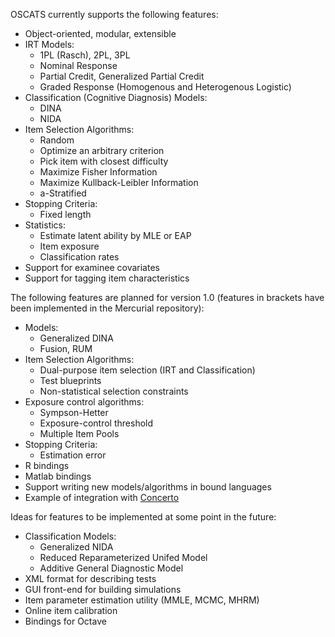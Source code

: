 OSCATS currently supports the following features:

  * Object-oriented, modular, extensible
  * IRT Models:
    * 1PL (Rasch), 2PL, 3PL
    * Nominal Response
    * Partial Credit, Generalized Partial Credit
    * Graded Response (Homogenous and Heterogenous Logistic)
  * Classification (Cognitive Diagnosis) Models:
    * DINA
    * NIDA
  * Item Selection Algorithms:
    * Random
    * Optimize an arbitrary criterion
    * Pick item with closest difficulty
    * Maximize Fisher Information
    * Maximize Kullback-Leibler Information
    * a-Stratified
  * Stopping Criteria:
    * Fixed length
  * Statistics:
    * Estimate latent ability by MLE or EAP
    * Item exposure
    * Classification rates
  * Support for examinee covariates
  * Support for tagging item characteristics

The following features are planned for version 1.0 (features in brackets have
been implemented in the Mercurial repository):

  * Models:
    * Generalized DINA
    * Fusion, RUM
  * Item Selection Algorithms:
    * Dual-purpose item selection (IRT and Classification)
    * Test blueprints
    * Non-statistical selection constraints
  * Exposure control algorithms:
    * Sympson-Hetter
    * Exposure-control threshold
    * Multiple Item Pools
  * Stopping Criteria:
    * Estimation error
  * R bindings
  * Matlab bindings
  * Support writing new models/algorithms in bound languages
  * Example of integration with [Concerto](http://code.google.com/p/concerto-platform/)

Ideas for features to be implemented at some point in the future:

  * Classification Models:
    * Generalized NIDA
    * Reduced Reparameterized Unifed Model
    * Additive General Diagnostic Model
  * XML format for describing tests
  * GUI front-end for building simulations
  * Item parameter estimation utility (MMLE, MCMC, MHRM)
  * Online item calibration
  * Bindings for Octave